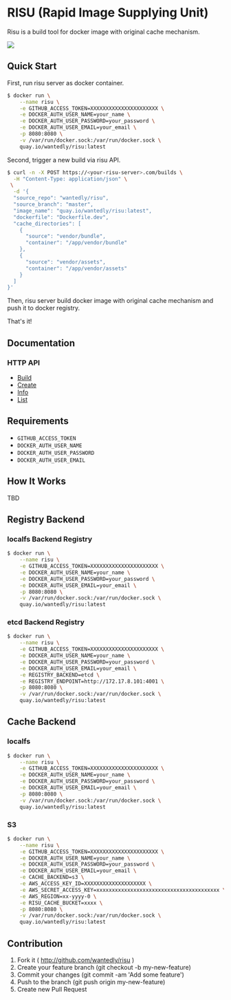 # RISU (Rapid Image Supplying Unit)
Risu is a build tool for docker image with original cache mechanism.

![](https://cloud.githubusercontent.com/assets/261700/9082260/c51e910c-3b9d-11e5-9202-f0ab05207ac6.png)

## Quick Start
First, run risu server as docker container.

```bash
$ docker run \
    --name risu \
    -e GITHUB_ACCESS_TOKEN=XXXXXXXXXXXXXXXXXXXXXX \
    -e DOCKER_AUTH_USER_NAME=your_name \
    -e DOCKER_AUTH_USER_PASSWORD=your_password \
    -e DOCKER_AUTH_USER_EMAIL=your_email \
    -p 8080:8080 \
    -v /var/run/docker.sock:/var/run/docker.sock \
    quay.io/wantedly/risu:latest
```

Second, trigger a new build via risu API.

```bash
$ curl -n -X POST https://<your-risu-server>.com/builds \
  -H "Content-Type: application/json" \
 \
  -d '{
  "source_repo": "wantedly/risu",
  "source_branch": "master",
  "image_name": "quay.io/wantedly/risu:latest",
  "dockerfile": "Dockerfile.dev",
  "cache_directories": [
    {
      "source": "vendor/bundle",
      "container": "/app/vendor/bundle"
    },
    {
      "source": "vendor/assets",
      "container": "/app/vendor/assets"
    }
  ]
}'
```

Then, risu server build docker image with original cache mechanism and push it to docker registry.

That's it!

## Documentation
### HTTP API

* [Build](https://github.com/wantedly/risu/blob/master/docs/api-v1-alpha.md#build)
 * [Create](https://github.com/wantedly/risu/blob/master/docs/api-v1-alpha.md#build-create)
 * [Info](https://github.com/wantedly/risu/blob/master/docs/api-v1-alpha.md#build-info)
 * [List](https://github.com/wantedly/risu/blob/master/docs/api-v1-alpha.md#build-list)

## Requirements

* `GITHUB_ACCESS_TOKEN`
* `DOCKER_AUTH_USER_NAME`
* `DOCKER_AUTH_USER_PASSWORD`
* `DOCKER_AUTH_USER_EMAIL`


## How It Works
TBD

## Registry Backend
### localfs Backend Registry

```bash
$ docker run \
    --name risu \
    -e GITHUB_ACCESS_TOKEN=XXXXXXXXXXXXXXXXXXXXXX \
    -e DOCKER_AUTH_USER_NAME=your_name \
    -e DOCKER_AUTH_USER_PASSWORD=your_password \
    -e DOCKER_AUTH_USER_EMAIL=your_email \
    -p 8080:8080 \
    -v /var/run/docker.sock:/var/run/docker.sock \
    quay.io/wantedly/risu:latest
```

### etcd Backend Registry

```bash
$ docker run \
    --name risu \
    -e GITHUB_ACCESS_TOKEN=XXXXXXXXXXXXXXXXXXXXXX \
    -e DOCKER_AUTH_USER_NAME=your_name \
    -e DOCKER_AUTH_USER_PASSWORD=your_password \
    -e DOCKER_AUTH_USER_EMAIL=your_email \
    -e REGISTRY_BACKEND=etcd \
    -e REGISTRY_ENDPOINT=http://172.17.8.101:4001 \
    -p 8080:8080 \
    -v /var/run/docker.sock:/var/run/docker.sock \
    quay.io/wantedly/risu:latest
```

## Cache Backend
### localfs

```bash
$ docker run \
    --name risu \
    -e GITHUB_ACCESS_TOKEN=XXXXXXXXXXXXXXXXXXXXXX \
    -e DOCKER_AUTH_USER_NAME=your_name \
    -e DOCKER_AUTH_USER_PASSWORD=your_password \
    -e DOCKER_AUTH_USER_EMAIL=your_email \
    -p 8080:8080 \
    -v /var/run/docker.sock:/var/run/docker.sock \
    quay.io/wantedly/risu:latest
```

### S3

```bash
$ docker run \
    --name risu \
    -e GITHUB_ACCESS_TOKEN=XXXXXXXXXXXXXXXXXXXXXX \
    -e DOCKER_AUTH_USER_NAME=your_name \
    -e DOCKER_AUTH_USER_PASSWORD=your_password \
    -e DOCKER_AUTH_USER_EMAIL=your_email \
    -e CACHE_BACKEND=s3 \
    -e AWS_ACCESS_KEY_ID=XXXXXXXXXXXXXXXXXXXX \
    -e AWS_SECRET_ACCESS_KEY=xxxxxxxxxxxxxxxxxxxxxxxxxxxxxxxxxxxxxxxx \
    -e AWS_REGION=xx-yyyy-0 \
    -e RISU_CACHE_BUCKET=xxxx \
    -p 8080:8080 \
    -v /var/run/docker.sock:/var/run/docker.sock \
    quay.io/wantedly/risu:latest
```

## Contribution

1. Fork it ( http://github.com/wantedly/risu )
2. Create your feature branch (git checkout -b my-new-feature)
3. Commit your changes (git commit -am 'Add some feature')
4. Push to the branch (git push origin my-new-feature)
5. Create new Pull Request
